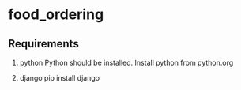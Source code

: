 # food_ordering


## Requirements

1. python
Python should be installed. Install python from python.org

2. django
pip install django


